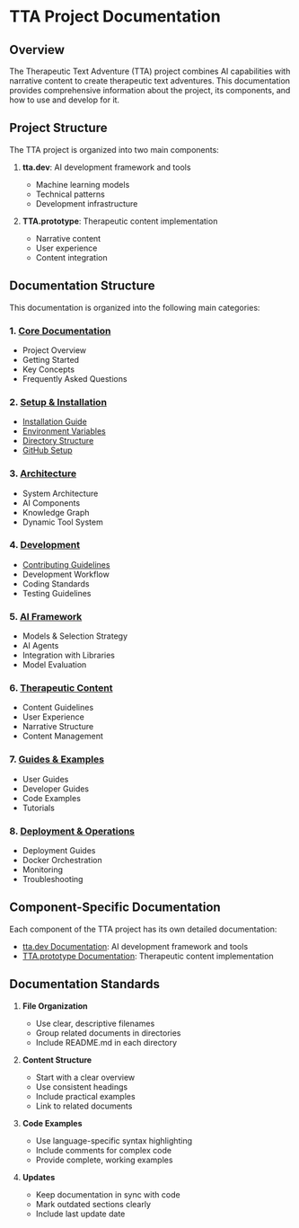 # TTA Project Documentation

## Overview

The Therapeutic Text Adventure (TTA) project combines AI capabilities with narrative content to create therapeutic text adventures. This documentation provides comprehensive information about the project, its components, and how to use and develop for it.

## Project Structure

The TTA project is organized into two main components:

1. **tta.dev**: AI development framework and tools
   - Machine learning models
   - Technical patterns
   - Development infrastructure

2. **TTA.prototype**: Therapeutic content implementation
   - Narrative content
   - User experience
   - Content integration

## Documentation Structure

This documentation is organized into the following main categories:

### 1. [Core Documentation](core/README.md)
- Project Overview
- Getting Started
- Key Concepts
- Frequently Asked Questions

### 2. [Setup & Installation](setup/README.md)
- [Installation Guide](setup/INSTALLATION.md)
- [Environment Variables](setup/ENVIRONMENT_VARIABLES.md)
- [Directory Structure](setup/DIRECTORY_STRUCTURE.md)
- [GitHub Setup](setup/GITHUB_SETUP.md)

### 3. [Architecture](architecture/README.md)
- System Architecture
- AI Components
- Knowledge Graph
- Dynamic Tool System

### 4. [Development](development/README.md)
- [Contributing Guidelines](development/CONTRIBUTING.md)
- Development Workflow
- Coding Standards
- Testing Guidelines

### 5. [AI Framework](ai-framework/README.md)
- Models & Selection Strategy
- AI Agents
- Integration with Libraries
- Model Evaluation

### 6. [Therapeutic Content](therapeutic-content/README.md)
- Content Guidelines
- User Experience
- Narrative Structure
- Content Management

### 7. [Guides & Examples](guides/README.md)
- User Guides
- Developer Guides
- Code Examples
- Tutorials

### 8. [Deployment & Operations](deployment/README.md)
- Deployment Guides
- Docker Orchestration
- Monitoring
- Troubleshooting

## Component-Specific Documentation

Each component of the TTA project has its own detailed documentation:

- [tta.dev Documentation](tta.dev/Documentation/README.md): AI development framework and tools
- [TTA.prototype Documentation](TTA.prototype/Documentation/README.md): Therapeutic content implementation

## Documentation Standards

1. **File Organization**
   - Use clear, descriptive filenames
   - Group related documents in directories
   - Include README.md in each directory

2. **Content Structure**
   - Start with a clear overview
   - Use consistent headings
   - Include practical examples
   - Link to related documents

3. **Code Examples**
   - Use language-specific syntax highlighting
   - Include comments for complex code
   - Provide complete, working examples

4. **Updates**
   - Keep documentation in sync with code
   - Mark outdated sections clearly
   - Include last update date
